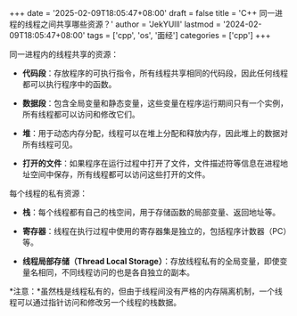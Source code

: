 +++
date = '2025-02-09T18:05:47+08:00'
draft = false
title = 'C++ 同一进程的线程之间共享哪些资源？'
author = 'JekYUlll'
lastmod = '2024-02-09T18:05:47+08:00'
tags = ['cpp', 'os', '面经']
categories = ['cpp']
+++

同一进程内的线程共享的资源：

- **代码段**：存放程序的可执行指令，所有线程共享相同的代码段，因此任何线程都可以执行程序中的函数。

- **数据段**：包含全局变量和静态变量，这些变量在程序运行期间只有一个实例，所有线程都可以访问和修改它们。

- **堆**：用于动态内存分配，线程可以在堆上分配和释放内存，因此堆上的数据对所有线程可见。

- **打开的文件**：如果程序在运行过程中打开了文件，文件描述符等信息在进程地址空间中保存，所有线程都可以访问这些打开的文件。

每个线程的私有资源：

- **栈**：每个线程都有自己的栈空间，用于存储函数的局部变量、返回地址等。

- **寄存器**：线程在执行过程中使用的寄存器集是独立的，包括程序计数器（PC）等。

- **线程局部存储（Thread Local Storage）**：存放线程私有的全局变量，即使变量名相同，不同线程访问的也是各自独立的副本。

*注意：*虽然栈是线程私有的，但由于线程间没有严格的内存隔离机制，一个线程可以通过指针访问和修改另一个线程的栈数据。


